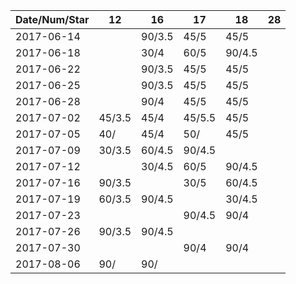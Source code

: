 Date/Num/Star   | 12     | 16     | 17     | 18     | 28     |
----------------|--------|--------|--------|--------|--------|
2017-06-14      |        | 90/3.5 | 45/5   | 45/5   |        |
2017-06-18      |        | 30/4   | 60/5   | 90/4.5 |        |
2017-06-22      |        | 90/3.5 | 45/5   | 45/5   |        |
2017-06-25      |        | 90/3.5 | 45/5   | 45/5   |        |
2017-06-28      |        | 90/4   | 45/5   | 45/5   |        |
2017-07-02      | 45/3.5 | 45/4   | 45/5.5 | 45/5   |        |
2017-07-05      | 40/    | 45/4   | 50/    | 45/5   |        |
2017-07-09      | 30/3.5 | 60/4.5 | 90/4.5 |        |        |
2017-07-12      |        | 30/4.5 | 60/5   | 90/4.5 |        |
2017-07-16      | 90/3.5 |        | 30/5   | 60/4.5 |        |
2017-07-19      | 60/3.5 | 90/4.5 |        | 30/4.5 |        |
2017-07-23      |        |        | 90/4.5 | 90/4   |        |
2017-07-26      | 90/3.5 | 90/4.5 |        |        |        |
2017-07-30      |        |        | 90/4   | 90/4   |        |
2017-08-06      | 90/    | 90/    |        |        |        |

